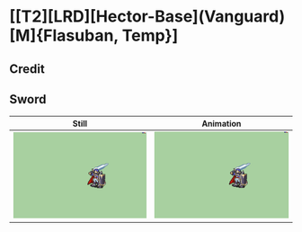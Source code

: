 # [\[T2\]\[LRD\]\[Hector-Base\]\(Vanguard\)\[M\]{Flasuban, Temp}]

## Credit


	
## Sword

| Still | Animation |
| :---: | :-------: |
| ![Sword still](./Sword_000.png) | ![Sword animation](./Sword.gif) |
